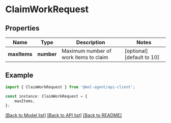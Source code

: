 # ClaimWorkRequest


## Properties

Name | Type | Description | Notes
------------ | ------------- | ------------- | -------------
**maxItems** | **number** | Maximum number of work items to claim | [optional] [default to 10]

## Example

```typescript
import { ClaimWorkRequest } from '@mel-agent/api-client';

const instance: ClaimWorkRequest = {
    maxItems,
};
```

[[Back to Model list]](../README.md#documentation-for-models) [[Back to API list]](../README.md#documentation-for-api-endpoints) [[Back to README]](../README.md)
